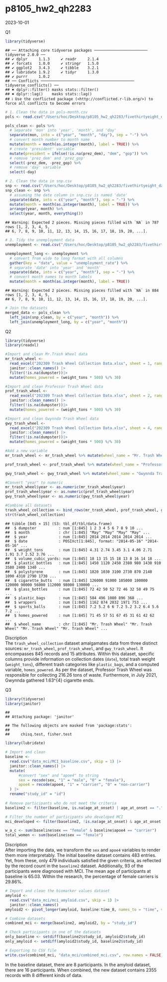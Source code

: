p8105_hw2_qh2283
================
2023-10-01

Q1

``` r
library(tidyverse)
```

    ## ── Attaching core tidyverse packages ──────────────────────── tidyverse 2.0.0 ──
    ## ✔ dplyr     1.1.3     ✔ readr     2.1.4
    ## ✔ forcats   1.0.0     ✔ stringr   1.5.0
    ## ✔ ggplot2   3.4.3     ✔ tibble    3.2.1
    ## ✔ lubridate 1.9.2     ✔ tidyr     1.3.0
    ## ✔ purrr     1.0.2     
    ## ── Conflicts ────────────────────────────────────────── tidyverse_conflicts() ──
    ## ✖ dplyr::filter() masks stats::filter()
    ## ✖ dplyr::lag()    masks stats::lag()
    ## ℹ Use the conflicted package (<http://conflicted.r-lib.org/>) to force all conflicts to become errors

``` r
# 1. Clean the data in pols-month.csv
pols <- read.csv("/Users/hoc/Desktop/p8105_hw2_qh2283/fivethirtyeight_datasets/pols-month.csv")

pols_clean <- pols %>%
  # separate 'mon' into 'year', 'month', and 'day'
  separate(mon, into = c("year", "month", "day"), sep = "-") %>%
  # convert month number to month name
  mutate(month = month(as.integer(month), label = TRUE)) %>%
  # create 'president' variable
  mutate(president = ifelse(!is.na(prez_dem), "dem", "gop")) %>%
  # remove 'prez_dem' and 'prez_gop'
  select(-prez_dem, -prez_gop) %>%
  # remove 'day' variable
  select(-day)
```

``` r
# 2. Clean the data in snp.csv
snp <- read.csv("/Users/hoc/Desktop/p8105_hw2_qh2283/fivethirtyeight_datasets/snp.csv")
snp_clean <- snp %>%
  # assuming the date column in snp.csv is named 'date'
  separate(date, into = c("year", "month"), sep = "-") %>%
  mutate(month = month(as.integer(month), label = TRUE)) %>%
  arrange(year, month) %>%
  select(year, month, everything())
```

    ## Warning: Expected 2 pieces. Missing pieces filled with `NA` in 787 rows [1, 2, 3, 4, 5,
    ## 6, 7, 8, 9, 10, 11, 12, 13, 14, 15, 16, 17, 18, 19, 20, ...].

``` r
# 3. Tidy the unemployment data
unemployment <- read.csv("/Users/hoc/Desktop/p8105_hw2_qh2283/fivethirtyeight_datasets/unemployment.csv")

unemployment_long <- unemployment %>%
  # convert from wide to long format with all columns
  gather(key = "date", value = "unemployment_rate") %>%
  # separate 'date' into 'year' and 'month'
  separate(date, into = c("year", "month"), sep = "-") %>%
  # convert month names to month labels
  mutate(month = month(as.integer(month), label = TRUE))
```

    ## Warning: Expected 2 pieces. Missing pieces filled with `NA` in 884 rows [1, 2, 3, 4, 5,
    ## 6, 7, 8, 9, 10, 11, 12, 13, 14, 15, 16, 17, 18, 19, 20, ...].

``` r
# Join the datasets
merged_data <- pols_clean %>%
  left_join(snp_clean, by = c("year", "month")) %>%
  left_join(unemployment_long, by = c("year", "month"))
```

Q2

``` r
library(tidyverse)
library(readxl)

#Import and clean Mr.Trash Wheel data
mr_trash_wheel <- 
  read_excel("202309 Trash Wheel Collection Data.xlsx", sheet = 1, range = "A2:N586") |>
  janitor::clean_names() |>
  filter(!is.na(dumpster))|>
  mutate(homes_powered = (weight_tons * 500) %/% 30)

#Import and clean Professor Trash Wheel data
prof_trash_wheel <- 
  read_excel("202309 Trash Wheel Collection Data.xlsx", sheet = 2, range = "A2:M108") |>
  janitor::clean_names() |>
  filter(!is.na(dumpster))|>
  mutate(homes_powered = (weight_tons * 500) %/% 30)

#Import and clean Gwynnda Trash Wheel data
gwy_trash_wheel <- 
  read_excel("202309 Trash Wheel Collection Data.xlsx", sheet = 4, range = "A2:L157") |>
  janitor::clean_names() |>
  filter(!is.na(dumpster))|>
  mutate(homes_powered = (weight_tons * 500) %/% 30)

#Add a new variable 
mr_trash_wheel <- mr_trash_wheel %>% mutate(wheel_name = "Mr. Trash Wheel")

prof_trash_wheel <- prof_trash_wheel %>% mutate(wheel_name = "Professor Trash Wheel")

gwy_trash_wheel <- gwy_trash_wheel %>% mutate(wheel_name = "Gwynnda Trash Wheel")

#Convert "year" to numeric
mr_trash_wheel$year <- as.numeric(mr_trash_wheel$year)
prof_trash_wheel$year <- as.numeric(prof_trash_wheel$year)
gwy_trash_wheel$year <- as.numeric(gwy_trash_wheel$year)

#Combine all datasets
trash_wheel_collection <- bind_rows(mr_trash_wheel, prof_trash_wheel, gwy_trash_wheel)
str(trash_wheel_collection)
```

    ## tibble [845 × 15] (S3: tbl_df/tbl/data.frame)
    ##  $ dumpster          : num [1:845] 1 2 3 4 5 6 7 8 9 10 ...
    ##  $ month             : chr [1:845] "May" "May" "May" "May" ...
    ##  $ year              : num [1:845] 2014 2014 2014 2014 2014 ...
    ##  $ date              : POSIXct[1:845], format: "2014-05-16" "2014-05-16" ...
    ##  $ weight_tons       : num [1:845] 4.31 2.74 3.45 3.1 4.06 2.71 1.91 3.7 2.52 3.76 ...
    ##  $ volume_cubic_yards: num [1:845] 18 13 15 15 18 13 8 16 14 18 ...
    ##  $ plastic_bottles   : num [1:845] 1450 1120 2450 2380 980 1430 910 3580 2400 1340 ...
    ##  $ polystyrene       : num [1:845] 1820 1030 3100 2730 870 2140 1090 4310 2790 1730 ...
    ##  $ cigarette_butts   : num [1:845] 126000 91000 105000 100000 120000 90000 56000 112000 98000 130000 ...
    ##  $ glass_bottles     : num [1:845] 72 42 50 52 72 46 32 58 49 75 ...
    ##  $ plastic_bags      : num [1:845] 584 496 1080 896 368 ...
    ##  $ wrappers          : num [1:845] 1162 874 2032 1971 753 ...
    ##  $ sports_balls      : num [1:845] 7.2 5.2 6 6 7.2 5.2 3.2 6.4 5.6 7.2 ...
    ##  $ homes_powered     : num [1:845] 71 45 57 51 67 45 31 61 42 62 ...
    ##  $ wheel_name        : chr [1:845] "Mr. Trash Wheel" "Mr. Trash Wheel" "Mr. Trash Wheel" "Mr. Trash Wheel" ...

Discription  
The `trash_wheel_collection` dataset amalgamates data from three
distinct sources: `mr_trash_wheel`, `prof_trash_wheel`, and
`gwy_trash_wheel`. It encompasses 845 records and 15 attributes. Within
this dataset, specific columns provide information on collection dates
(`date`), total trash weight (`weight_tons`), different trash categories
like `plastic_bags`, and a computed variable, `homes_powered`. As per
the dataset, Professor Trash Wheel was responsible for collecting 216.26
tons of waste. Furthermore, in July 2021, Gwynnda gathered 1.63^{4}
cigarette ends.

Q3

``` r
library(tidyverse)
library(janitor)
```

    ## 
    ## Attaching package: 'janitor'

    ## The following objects are masked from 'package:stats':
    ## 
    ##     chisq.test, fisher.test

``` r
library(lubridate)

# Import and clean 
baseline <- 
  read.csv("data_mci/MCI_baseline.csv", skip = 1) |>
  janitor::clean_names() |>
  mutate(
      #convert "sex" and "apoe4" to string
      sex = recode(sex, "1" = "male", "0" = "female"),
      apoe4 = recode(apoe4, "1" = "carrier", "0" = "non-carrier")
  ) |>
  rename("study_id" = "id")
  
# Remove participants who do not meet the criteria 
baseline2 <- filter(baseline, is.na(age_at_onset) | age_at_onset == "." | current_age < age_at_onset)

# Filter the number of participants who developed MCI
mci_developed <- filter(baseline2, !is.na(age_at_onset) & age_at_onset != ".")

w_a_c <- sum(baseline$sex == "female" & baseline$apoe4 == "carrier")
total_women <- sum(baseline$sex == "female")
```

Discription  
After importing the data, we transform the `sex` and `apoe4` variables
to render them more interpretably. The initial baseline dataset contains
483 entries. Yet, from these, only 479 individuals satisfied the given
criteria, as reflected by the record count in the `baseline2` dataset.
Additionally, 93 of the participants were diagnosed with MCI. The mean
age of participants at baseline is 65.03. Within the research, the
percentage of female carriers is 29.86%.

``` r
# Import and clean the biomarker values dataset
amyloid <- 
  read.csv("data_mci/mci_amyloid.csv", skip = 1) |>
  janitor::clean_names()
amyloid2 <- pivot_longer(amyloid, baseline:time_8, names_to = "time", values_to = "years")

# Combine datasets
combined_mci <- merge(baseline2, amyloid2, by = "study_id")

# Check participants in one of the datasets
only_baseline <- setdiff(baseline2$study_id, amyloid2$study_id)
only_amyloid <- setdiff(amyloid2$study_id, baseline2$study_id)

# Exporting to CSV file
write.csv(combined_mci, "data_mci/combined_mci.csv", row.names = FALSE)
```

In the baseline dataset, there are 8 participants. In the amyloid
dataset, there are 16 participants. When combined, the new dataset
contains 2355 records with 8 different kinds of data.
